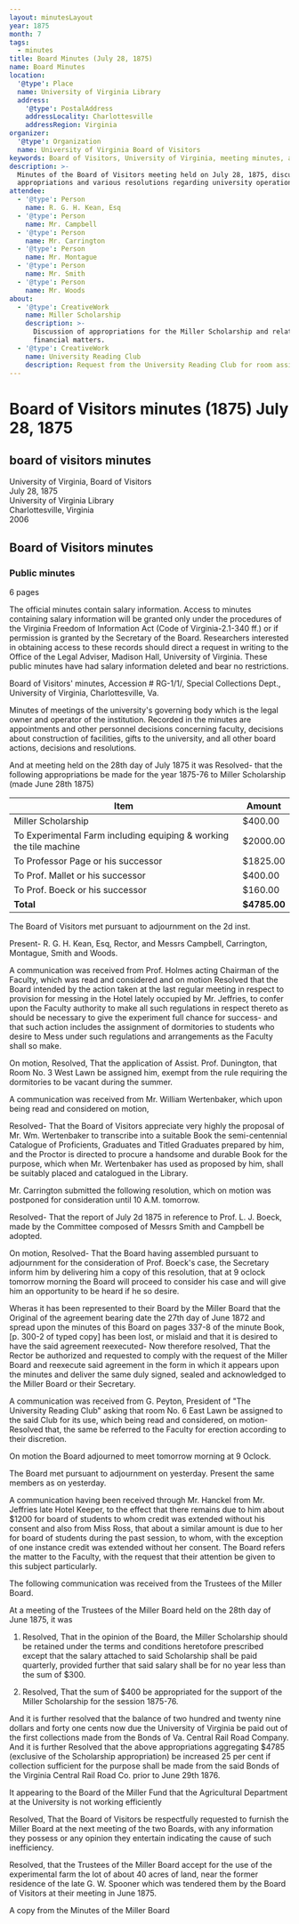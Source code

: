 ```yaml
---
layout: minutesLayout
year: 1875
month: 7
tags:
  - minutes
title: Board Minutes (July 28, 1875)
name: Board Minutes
location:
  '@type': Place
  name: University of Virginia Library
  address:
    '@type': PostalAddress
    addressLocality: Charlottesville
    addressRegion: Virginia
organizer:
  '@type': Organization
  name: University of Virginia Board of Visitors
keywords: Board of Visitors, University of Virginia, meeting minutes, appropriations
description: >-
  Minutes of the Board of Visitors meeting held on July 28, 1875, discussing
  appropriations and various resolutions regarding university operations.
attendee:
  - '@type': Person
    name: R. G. H. Kean, Esq
  - '@type': Person
    name: Mr. Campbell
  - '@type': Person
    name: Mr. Carrington
  - '@type': Person
    name: Mr. Montague
  - '@type': Person
    name: Mr. Smith
  - '@type': Person
    name: Mr. Woods
about:
  - '@type': CreativeWork
    name: Miller Scholarship
    description: >-
      Discussion of appropriations for the Miller Scholarship and related
      financial matters.
  - '@type': CreativeWork
    name: University Reading Club
    description: Request from the University Reading Club for room assignment.
---
```


<!-- altadded -->
<!-- altadded -->

<!-- llmmeta -->



<!-- llmformatted -->

# Board of Visitors minutes (1875) July 28, 1875

## board of visitors minutes

University of Virginia, Board of Visitors\
July 28, 1875\
University of Virginia Library\
Charlottesville, Virginia\
2006

## Board of Visitors minutes

### Public minutes

6 pages

The official minutes contain salary information. Access to minutes containing salary information will be granted only under the procedures of the Virginia Freedom of Information Act (Code of Virginia-2.1-340 ff.) or if permission is granted by the Secretary of the Board. Researchers interested in obtaining access to these records should direct a request in writing to the Office of the Legal Adviser, Madison Hall, University of Virginia. These public minutes have had salary information deleted and bear no restrictions.

Board of Visitors' minutes, Accession # RG-1/1/, Special Collections Dept., University of Virginia, Charlottesville, Va.

Minutes of meetings of the university's governing body which is the legal owner and operator of the institution. Recorded in the minutes are appointments and other personnel decisions concerning faculty, decisions about construction of facilities, gifts to the university, and all other board actions, decisions and resolutions.

And at meeting held on the 28th day of July 1875 it was Resolved- that the following appropriations be made for the year 1875-76 to Miller Scholarship (made June 28th 1875)

| Item                                                      | Amount      |
|-----------------------------------------------------------|-------------|
| Miller Scholarship                                         | $400.00     |
| To Experimental Farm including equiping & working the tile machine | $2000.00    |
| To Professor Page or his successor                         | $1825.00    |
| To Prof. Mallet or his successor                          | $400.00     |
| To Prof. Boeck or his successor                           | $160.00     |
| **Total**                                                 | **$4785.00**|

The Board of Visitors met pursuant to adjournment on the 2d inst.

Present- R. G. H. Kean, Esq, Rector, and Messrs Campbell, Carrington, Montague, Smith and Woods.

A communication was received from Prof. Holmes acting Chairman of the Faculty, which was read and considered and on motion Resolved that the Board intended by the action taken at the last regular meeting in respect to provision for messing in the Hotel lately occupied by Mr. Jeffries, to confer upon the Faculty authority to make all such regulations in respect thereto as should be necessary to give the experiment full chance for success- and that such action includes the assignment of dormitories to students who desire to Mess under such regulations and arrangements as the Faculty shall so make.

On motion, Resolved, That the application of Assist. Prof. Dunington, that Room No. 3 West Lawn be assigned him, exempt from the rule requiring the dormitories to be vacant during the summer.

A communication was received from Mr. William Wertenbaker, which upon being read and considered on motion,

Resolved- That the Board of Visitors appreciate very highly the proposal of Mr. Wm. Wertenbaker to transcribe into a suitable Book the semi-centennial Catalogue of Proficients, Graduates and Titled Graduates prepared by him, and the Proctor is directed to procure a handsome and durable Book for the purpose, which when Mr. Wertenbaker has used as proposed by him, shall be suitably placed and catalogued in the Library.

Mr. Carrington submitted the following resolution, which on motion was postponed for consideration until 10 A.M. tomorrow.

Resolved- That the report of July 2d 1875 in reference to Prof. L. J. Boeck, made by the Committee composed of Messrs Smith and Campbell be adopted.

On motion, Resolved- That the Board having assembled pursuant to adjournment for the consideration of Prof. Boeck's case, the Secretary inform him by delivering him a copy of this resolution, that at 9 oclock tomorrow morning the Board will proceed to consider his case and will give him an opportunity to be heard if he so desire.

Wheras it has been represented to their Board by the Miller Board that the Original of the agreement bearing date the 27th day of June 1872 and spread upon the minutes of this Board on pages 337-8 of the minute Book, \[p. 300-2 of typed copy] has been lost, or mislaid and that it is desired to have the said agreement reexecuted- Now therefore resolved, That the Rector be authorized and requested to comply with the request of the Miller Board and reexecute said agreement in the form in which it appears upon the minutes and deliver the same duly signed, sealed and acknowledged to the Miller Board or their Secretary.

A communication was received from G. Peyton, President of "The University Reading Club" asking that room No. 6 East Lawn be assigned to the said Club for its use, which being read and considered, on motion- Resolved that, the same be referred to the Faculty for erection according to their discretion.

On motion the Board adjourned to meet tomorrow morning at 9 Oclock.

The Board met pursuant to adjournment on yesterday. Present the same members as on yesterday.

A communication having been received through Mr. Hanckel from Mr. Jeffries late Hotel Keeper, to the effect that there remains due to him about $1200 for board of students to whom credit was extended without his consent and also from Miss Ross, that about a similar amount is due to her for board of students during the past session, to whom, with the exception of one instance credit was extended without her consent. The Board refers the matter to the Faculty, with the request that their attention be given to this subject particularly.

The following communication was received from the Trustees of the Miller Board.

At a meeting of the Trustees of the Miller Board held on the 28th day of June 1875, it was

1. Resolved, That in the opinion of the Board, the Miller Scholarship should be retained under the terms and conditions heretofore prescribed except that the salary attached to said Scholarship shall be paid quarterly, provided further that said salary shall be for no year less than the sum of $300.

2. Resolved, That the sum of $400 be appropriated for the support of the Miller Scholarship for the session 1875-76.

And it is further resolved that the balance of two hundred and twenty nine dollars and forty one cents now due the University of Virginia be paid out of the first collections made from the Bonds of Va. Central Rail Road Company. And it is further Resolved that the above appropriations aggregating $4785 (exclusive of the Scholarship appropriation) be increased 25 per cent if collection sufficient for the purpose shall be made from the said Bonds of the Virginia Central Rail Road Co. prior to June 29th 1876.

It appearing to the Board of the Miller Fund that the Agricultural Department at the University is not working efficiently

Resolved, That the Board of Visitors be respectfully requested to furnish the Miller Board at the next meeting of the two Boards, with any information they possess or any opinion they entertain indicating the cause of such inefficiency.

Resolved, that the Trustees of the Miller Board accept for the use of the experimental farm the lot of about 40 acres of land, near the former residence of the late G. W. Spooner which was tendered them by the Board of Visitors at their meeting in June 1875.

A copy from the Minutes of the Miller Board
